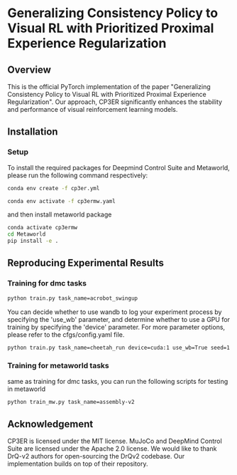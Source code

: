 # Generalizing Consistency Policy to Visual RL with Prioritized Proximal Experience Regularization


## Overview
This is the official PyTorch implementation of the paper "Generalizing Consistency Policy to Visual RL with Prioritized Proximal Experience Regularization". Our approach, CP3ER significantly enhances the stability and performance of visual reinforcement learning models. 
<!-- For those interested in delving deeper into our research, you can find detailed versions of our paper. (waiting for the lateset verison)-->

## Installation

### Setup
To install the required packages for Deepmind Control Suite and Metaworld, please run the following command respectively:
```bash
conda env create -f cp3er.yml

conda env activate -f cp3ermw.yaml 
```

and then install metaworld package
```bash
conda activate cp3ermw
cd Metaworld
pip install -e .
```

## Reproducing Experimental Results
### Training for dmc tasks
```bash
python train.py task_name=acrobot_swingup
```
You can decide whether to use wandb to log your experiment process by specifying the 'use_wb' parameter, and determine whether to use a GPU for training by specifying the 'device' parameter. For more parameter options, please refer to the cfgs/config.yaml file.
```bash
python train.py task_name=cheetah_run device=cuda:1 use_wb=True seed=1
```

### Training for metaworld tasks
same as training for dmc tasks, you can run the following scripts for testing in metaworld
```bash
python train_mw.py task_name=assembly-v2
```

## Acknowledgement
CP3ER is licensed under the MIT license. MuJoCo and DeepMind Control Suite are licensed under the Apache 2.0 license. We would like to thank DrQ-v2 authors for open-sourcing the DrQv2 codebase. Our implementation builds on top of their repository.